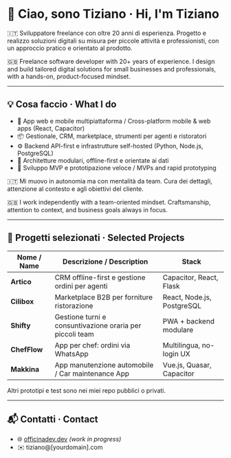 # 👋 Ciao, sono Tiziano · Hi, I'm Tiziano

🇮🇹 Sviluppatore freelance con oltre 20 anni di esperienza. Progetto e realizzo soluzioni digitali su misura per piccole attività e professionisti, con un approccio pratico e orientato al prodotto.

🇬🇧 Freelance software developer with 20+ years of experience. I design and build tailored digital solutions for small businesses and professionals, with a hands-on, product-focused mindset.

---

## 💡 Cosa faccio · What I do

- 🧩 App web e mobile multipiattaforma / Cross-platform mobile & web apps (React, Capacitor)
- 📦 Gestionale, CRM, marketplace, strumenti per agenti e ristoratori
- ⚙️ Backend API-first e infrastrutture self-hosted (Python, Node.js, PostgreSQL)
- 🔌 Architetture modulari, offline-first e orientate ai dati
- 🚀 Sviluppo MVP e prototipazione veloce / MVPs and rapid prototyping

🇮🇹 Mi muovo in autonomia ma con mentalità da team. Cura dei dettagli, attenzione al contesto e agli obiettivi del cliente.

🇬🇧 I work independently with a team-oriented mindset. Craftsmanship, attention to context, and business goals always in focus.

---

## 📁 Progetti selezionati · Selected Projects

| Nome / Name     | Descrizione / Description                               | Stack                      |
|-----------------|---------------------------------------------------------|----------------------------|
| **Artico**      | CRM offline-first e gestione ordini per agenti          | Capacitor, React, Flask    |
| **Cilibox**     | Marketplace B2B per forniture ristorazione              | React, Node.js, PostgreSQL |
| **Shifty**      | Gestione turni e consuntivazione oraria per piccoli team| PWA + backend modulare     |
| **ChefFlow**    | App per chef: ordini via WhatsApp                       | Multilingua, no-login UX   |
| **Makkina**     | App manutenzione automobile / Car maintenance App       | Vue.js, Quasar, Capacitor  |

Altri prototipi e test sono nei miei repo pubblici o privati.

---

## 📬 Contatti · Contact

- 🌐 [officinadev.dev](https://officinadev.dev) _(work in progress)_
- ✉️ tiziano@[yourdomain].com
